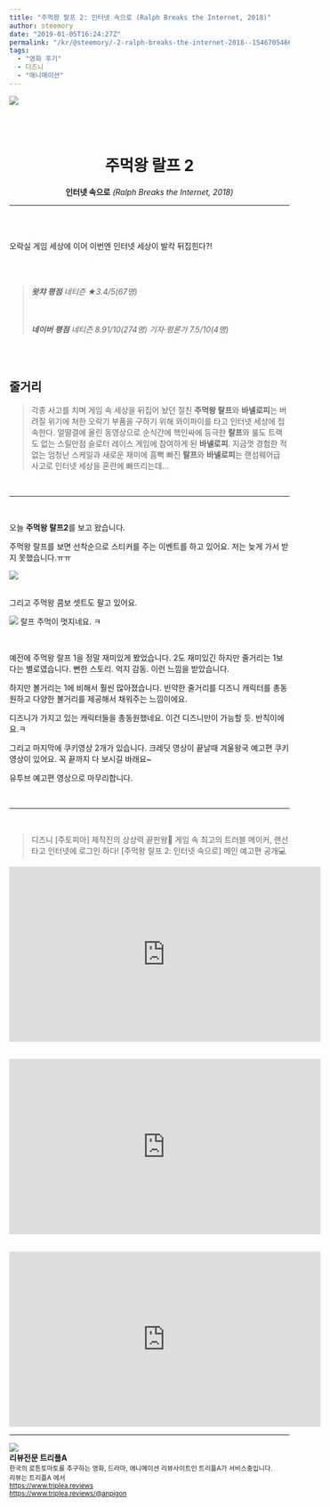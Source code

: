 ```yaml
---
title: "주먹왕 랄프 2: 인터넷 속으로 (Ralph Breaks the Internet, 2018)"
author: steemory
date: "2019-01-05T16:24:27Z"
permalink: "/kr/@steemory/-2-ralph-breaks-the-internet-2018--1546705466270"
tags:
  - "영화 후기"
  - 디즈니
  - "애니매이션"
---
```

![](https://s3.ap-northeast-2.amazonaws.com/dclick/image/steemory/1546703381980)

<br><br>

<center>

# 주먹왕 랄프 2
**인터넷 속으로**
*(Ralph Breaks the Internet, 2018)*
</center>

<hr>
<br><br>

오락실 게임 세상에 이어
이번엔 인터넷 세상이 발칵 뒤집힌다?!

<br><br>

> ***왓챠 평점***
> *네티즌 ★3.4/5(67명)*
> 
> <br><br>***네이버 평점***
> *네티즌 8.91/10(274명)*
> *기자·평론가 7.5/10(4명)*

<br><br>

## 줄거리

> 각종 사고를 치며 게임 속 세상을 뒤집어 놨던 절친 **주먹왕 랄프**와 **바넬로피**는 버려질 위기에 처한 오락기 부품을 구하기 위해 와이파이를 타고 인터넷 세상에 접속한다. 얼떨결에 올린 동영상으로 순식간에 핵인싸에 등극한 **랄프**와 룰도 트랙도 없는 스릴만점 슬로터 레이스 게임에 참여하게 된 **바넬로피**. 지금껏 경험한 적 없는 엄청난 스케일과 새로운 재미에 흠뻑 빠진 **랄프**와 **바넬로피**는 랜섬웨어급 사고로 인터넷 세상을 혼란에 빠뜨리는데…

<br>

***

<br>

오늘 **주먹왕 랄프2**를 보고 왔습니다. 

주먹왕 랄프를 보면 선착순으로 스티커를 주는 이벤트를 하고 있어요. 
저는 늦게 가서 받지 못했습니다.ㅠㅠ

![](https://s3.ap-northeast-2.amazonaws.com/dclick/image/steemory/1546704315998)

<br>그리고 주먹왕 콤보 셋트도 팔고 있어요. 

![](https://s3.ap-northeast-2.amazonaws.com/dclick/image/steemory/1546704167892)
랄프 주먹이 멋지네요. ㅋ

<br>

예전에 주먹왕 랄프 1을 정말 재미있게 봤었습니다. 
2도 재미있긴 하지만 줄거리는 1보다는 별로였습니다. 
뻔한 스토리. 억지 감동. 이런 느낌을 받았습니다.

하지만 볼거리는 1에 비해서 훨씬 많아졌습니다. 
빈약한 줄거리를 디즈니 캐릭터를 총동원하고 
다양한 볼거리를 제공해서 채워주는 느낌이에요. 

디즈니가 가지고 있는 캐릭터들을 총동원했네요. 
이건 디즈니만이 가능할 듯. 반칙이에요.ㅋ

그리고 마지막에 쿠키영상 2개가 있습니다. 
크레딧 영상이 끝날때 겨울왕국 예고편 쿠키 영상이 있어요. 
꼭 끝까지 다 보시길 바래요~

유투브 예고편 영상으로 마무리합니다.

<br>

___

<br>

> 디즈니 [주토피아] 제작진의 상상력 끝판왕🎉
게임 속 최고의 트러블 메이커, 랜선 타고 인터넷에 로그인 하다!
[주먹왕 랄프 2: 인터넷 속으로] 메인 예고편 공개💻

<iframe width="560" height="315" src="https://www.youtube.com/embed/MjWj_-YiZD8" frameborder="0" allow="accelerometer; autoplay; encrypted-media; gyroscope; picture-in-picture" allowfullscreen></iframe>

<br><iframe width="560" height="315" src="https://www.youtube.com/embed/oncO0SdY8pw" frameborder="0" allow="accelerometer; autoplay; encrypted-media; gyroscope; picture-in-picture" allowfullscreen></iframe>

<br><iframe width="560" height="315" src="https://www.youtube.com/embed/SHV_7Kh2XKA" frameborder="0" allow="accelerometer; autoplay; encrypted-media; gyroscope; picture-in-picture" allowfullscreen></iframe>

<hr><div class="pull-left"><img src='https://cdn.steemitimages.com/300x0/https://cdn.steemitimages.com/DQmRUA4nEVgikokJ63CPw6ZgKLL48dvoUtYTvFvYnuMwBpt/image.png' style="margin-right: 10px"/></div><b>리뷰전문 트리플A</b><br><sub>한국의 로튼토마토를 추구하는 영화, 드라마, 애니메이션 리뷰사이트인 트리플A가 서비스중입니다.<br>리뷰는 트리플A 에서<br><a href='https://www.triplea.reviews'>https://www.triplea.reviews</a><br><a href='https://www.triplea.reviews/@anpigon'>https://www.triplea.reviews/@anpigon</a></sub><br>